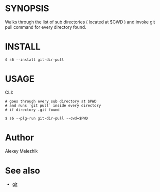 # SYNOPSIS

Walks through the list of sub directories ( located at $CWD ) and invoke git pull command for every directory found.

# INSTALL

    $ s6 --install git-dir-pull

# USAGE

CLI:

    # goes through every sub directory at $PWD
    # and runs `git pull` inside every directory
    # if directory .git found

    $ s6 --plg-run git-dir-pull --cwd=$PWD

# Author

Alexey Melezhik

# See also

* [git](https://git-scm.com/)

